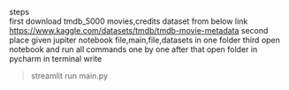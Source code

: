 steps<br>
first download tmdb_5000 movies,credits dataset from below link
https://www.kaggle.com/datasets/tmdb/tmdb-movie-metadata
second place given jupiter notebook file,main,file,datasets in one folder
third open notebook and run all commands one by one
after that open folder in pycharm 
in terminal write
>streamlit run main.py
